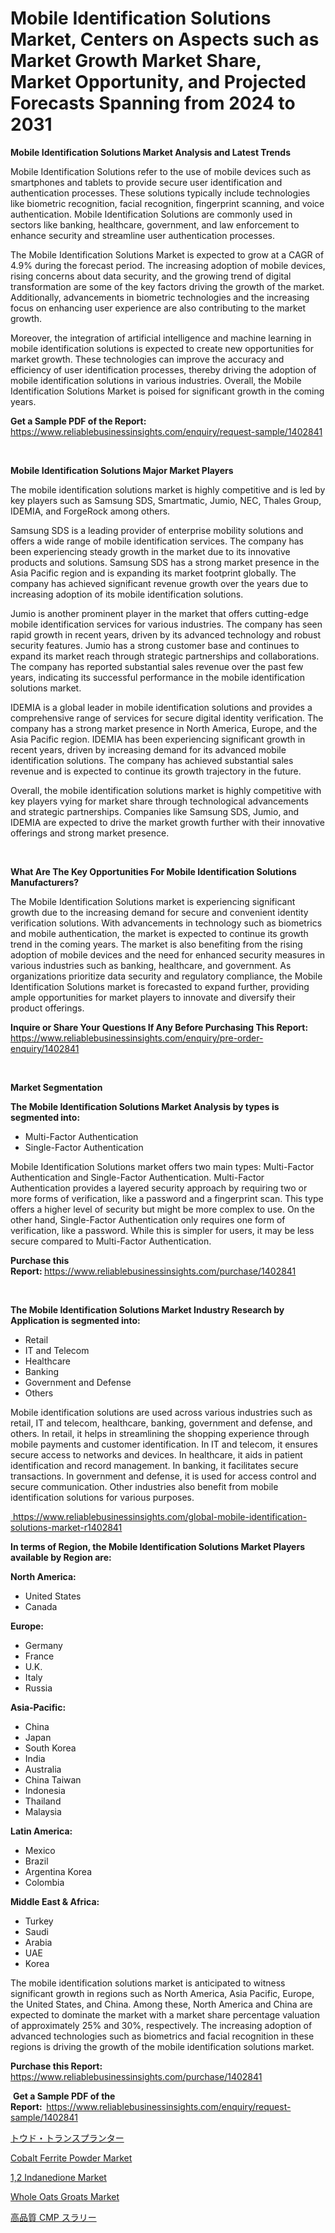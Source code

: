 <p><h1>Mobile Identification Solutions Market, Centers on Aspects such as Market Growth Market Share, Market Opportunity, and Projected Forecasts Spanning from 2024 to 2031</h1></p><p><strong>Mobile Identification Solutions Market Analysis and Latest Trends</strong></p>
<p><p>Mobile Identification Solutions refer to the use of mobile devices such as smartphones and tablets to provide secure user identification and authentication processes. These solutions typically include technologies like biometric recognition, facial recognition, fingerprint scanning, and voice authentication. Mobile Identification Solutions are commonly used in sectors like banking, healthcare, government, and law enforcement to enhance security and streamline user authentication processes.</p><p>The Mobile Identification Solutions Market is expected to grow at a CAGR of 4.9% during the forecast period. The increasing adoption of mobile devices, rising concerns about data security, and the growing trend of digital transformation are some of the key factors driving the growth of the market. Additionally, advancements in biometric technologies and the increasing focus on enhancing user experience are also contributing to the market growth.</p><p>Moreover, the integration of artificial intelligence and machine learning in mobile identification solutions is expected to create new opportunities for market growth. These technologies can improve the accuracy and efficiency of user identification processes, thereby driving the adoption of mobile identification solutions in various industries. Overall, the Mobile Identification Solutions Market is poised for significant growth in the coming years.</p></p>
<p><strong>Get a Sample PDF of the Report:&nbsp;</strong> <a href="https://www.reliablebusinessinsights.com/enquiry/request-sample/1402841">https://www.reliablebusinessinsights.com/enquiry/request-sample/1402841</a></p>
<p>&nbsp;</p>
<p><strong>Mobile Identification Solutions Major Market Players</strong></p>
<p><p>The mobile identification solutions market is highly competitive and is led by key players such as Samsung SDS, Smartmatic, Jumio, NEC, Thales Group, IDEMIA, and ForgeRock among others. </p><p> </p><p>Samsung SDS is a leading provider of enterprise mobility solutions and offers a wide range of mobile identification services. The company has been experiencing steady growth in the market due to its innovative products and solutions. Samsung SDS has a strong market presence in the Asia Pacific region and is expanding its market footprint globally. The company has achieved significant revenue growth over the years due to increasing adoption of its mobile identification solutions.</p><p>Jumio is another prominent player in the market that offers cutting-edge mobile identification services for various industries. The company has seen rapid growth in recent years, driven by its advanced technology and robust security features. Jumio has a strong customer base and continues to expand its market reach through strategic partnerships and collaborations. The company has reported substantial sales revenue over the past few years, indicating its successful performance in the mobile identification solutions market.</p><p>IDEMIA is a global leader in mobile identification solutions and provides a comprehensive range of services for secure digital identity verification. The company has a strong market presence in North America, Europe, and the Asia Pacific region. IDEMIA has been experiencing significant growth in recent years, driven by increasing demand for its advanced mobile identification solutions. The company has achieved substantial sales revenue and is expected to continue its growth trajectory in the future.</p><p>Overall, the mobile identification solutions market is highly competitive with key players vying for market share through technological advancements and strategic partnerships. Companies like Samsung SDS, Jumio, and IDEMIA are expected to drive the market growth further with their innovative offerings and strong market presence.</p></p>
<p>&nbsp;</p>
<p><strong>What Are The Key Opportunities For Mobile Identification Solutions Manufacturers?</strong></p>
<p><p>The Mobile Identification Solutions market is experiencing significant growth due to the increasing demand for secure and convenient identity verification solutions. With advancements in technology such as biometrics and mobile authentication, the market is expected to continue its growth trend in the coming years. The market is also benefiting from the rising adoption of mobile devices and the need for enhanced security measures in various industries such as banking, healthcare, and government. As organizations prioritize data security and regulatory compliance, the Mobile Identification Solutions market is forecasted to expand further, providing ample opportunities for market players to innovate and diversify their product offerings.</p></p>
<p><strong>Inquire or Share Your Questions If Any Before Purchasing This Report:</strong> <a href="https://www.reliablebusinessinsights.com/enquiry/pre-order-enquiry/1402841">https://www.reliablebusinessinsights.com/enquiry/pre-order-enquiry/1402841</a></p>
<p>&nbsp;</p>
<p><strong>Market Segmentation</strong></p>
<p><strong>The Mobile Identification Solutions Market Analysis by types is segmented into:</strong></p>
<p><ul><li>Multi-Factor Authentication</li><li>Single-Factor Authentication</li></ul></p>
<p><p>Mobile Identification Solutions market offers two main types: Multi-Factor Authentication and Single-Factor Authentication. Multi-Factor Authentication provides a layered security approach by requiring two or more forms of verification, like a password and a fingerprint scan. This type offers a higher level of security but might be more complex to use. On the other hand, Single-Factor Authentication only requires one form of verification, like a password. While this is simpler for users, it may be less secure compared to Multi-Factor Authentication.</p></p>
<p><strong>Purchase this Report:&nbsp;</strong><a href="https://www.reliablebusinessinsights.com/purchase/1402841">https://www.reliablebusinessinsights.com/purchase/1402841</a></p>
<p>&nbsp;</p>
<p><strong>The Mobile Identification Solutions Market Industry Research by Application is segmented into:</strong></p>
<p><ul><li>Retail</li><li>IT and Telecom</li><li>Healthcare</li><li>Banking</li><li>Government and Defense</li><li>Others</li></ul></p>
<p><p>Mobile identification solutions are used across various industries such as retail, IT and telecom, healthcare, banking, government and defense, and others. In retail, it helps in streamlining the shopping experience through mobile payments and customer identification. In IT and telecom, it ensures secure access to networks and devices. In healthcare, it aids in patient identification and record management. In banking, it facilitates secure transactions. In government and defense, it is used for access control and secure communication. Other industries also benefit from mobile identification solutions for various purposes.</p></p>
<p><a href="https://www.reliablebusinessinsights.com/global-mobile-identification-solutions-market-r1402841">&nbsp;https://www.reliablebusinessinsights.com/global-mobile-identification-solutions-market-r1402841</a></p>
<p><strong>In terms of Region, the Mobile Identification Solutions Market Players available by Region are:</strong></p>
<p>
    <p> <strong> North America: </strong>
        <ul>
            <li>United States</li>
            <li>Canada</li>
        </ul>
        </p> 
    <p> <strong> Europe: </strong>
        <ul>
            <li>Germany</li>
            <li>France</li>
            <li>U.K.</li>
            <li>Italy</li>
            <li>Russia</li>
        </ul>
        </p> 
    <p> <strong> Asia-Pacific: </strong>
        <ul>
            <li>China</li>
            <li>Japan</li>
            <li>South Korea</li>
            <li>India</li>
            <li>Australia</li>
            <li>China Taiwan</li>
            <li>Indonesia</li>
            <li>Thailand</li>
            <li>Malaysia</li>
        </ul>
        </p> 
    <p> <strong> Latin America: </strong>
        <ul>
            <li>Mexico</li>
            <li>Brazil</li>
            <li>Argentina Korea</li>
            <li>Colombia</li>
        </ul>
        </p> 
    <p> <strong> Middle East & Africa: </strong>
        <ul>
            <li>Turkey</li>
            <li>Saudi</li>
            <li>Arabia</li>
            <li>UAE</li>
            <li>Korea</li>
        </ul>
    </p>
    </p>
<p><p>The mobile identification solutions market is anticipated to witness significant growth in regions such as North America, Asia Pacific, Europe, the United States, and China. Among these, North America and China are expected to dominate the market with a market share percentage valuation of approximately 25% and 30%, respectively. The increasing adoption of advanced technologies such as biometrics and facial recognition in these regions is driving the growth of the mobile identification solutions market.</p></p>
<p><strong>Purchase this Report: </strong><a href="https://www.reliablebusinessinsights.com/purchase/1402841">https://www.reliablebusinessinsights.com/purchase/1402841</a></p>
<p>&nbsp;<strong>Get a Sample PDF of the Report:&nbsp;&nbsp;</strong><a href="https://www.reliablebusinessinsights.com/enquiry/request-sample/1402841">https://www.reliablebusinessinsights.com/enquiry/request-sample/1402841</a></p>
<p><strong></strong></p>
<p><p><a href="https://github.com/oqoeusbvpadwjs08/Market-Research-Report-List-2/blob/main/5431424114148.md">トウド・トランスプランター</a></p><p><a href="https://github.com/shotows/Market-Research-Report-List-3/blob/main/cobalt-ferrite-powder-market.md">Cobalt Ferrite Powder Market</a></p><p><a href="https://github.com/beatblasta/Market-Research-Report-List-3/blob/main/12-indanedione-market.md">1,2 Indanedione Market</a></p><p><a href="https://issuu.com/reportprime-2/docs/whole-oats-groats-market-size-2030.pptx">Whole Oats Groats Market</a></p><p><a href="https://github.com/KaliMetz2023/Market-Research-Report-List-1/blob/main/4458188114147.md">高品質 CMP スラリー</a></p></p>